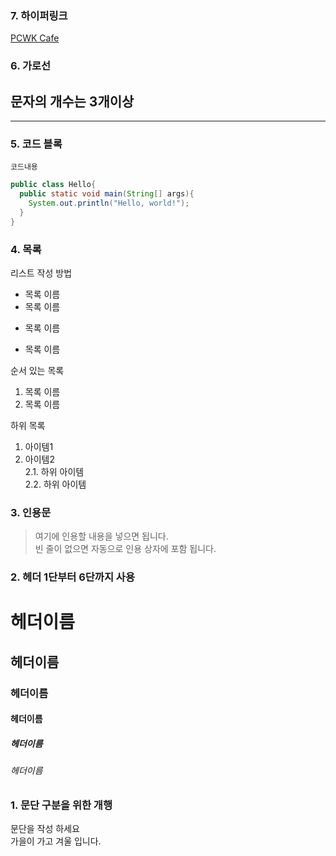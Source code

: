### 7. 하이퍼링크
[PCWK Cafe](https://cafe.daum.net/pcwk,"설명문구")  


### 6. 가로선
문자의 개수는 3개이상  
---
***



### 5. 코드 블록
```프로그래밍 언어
코드내용
```

```java
public class Hello{
  public static void main(String[] args){
    System.out.println("Hello, world!");
  }
}
```



### 4. 목록
리스트 작성 방법  
* 목록 이름
* 목록 이름
- 목록 이름
+ 목록 이름

순서 있는 목록
1. 목록 이름
2. 목록 이름

하위 목록
1. 아이템1  
2. 아이템2  
2.1. 하위 아이템  
2.2. 하위 아이템


### 3. 인용문
> 여기에 인용할 내용을 넣으면 됩니다.  
빈 줄이 없으면 자동으로 인용 상자에 포함 됩니다.

### 2. 헤더 1단부터 6단까지 사용
# 헤더이름
## 헤더이름
### 헤더이름
#### 헤더이름
##### 헤더이름
###### 헤더이름

### 1. 문단 구분을 위한 개행
문단을 작성 하세요  
가을이 가고 겨울 입니다.
